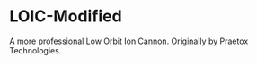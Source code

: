 LOIC-Modified
=============

A more professional Low Orbit Ion Cannon. Originally by Praetox Technologies.
